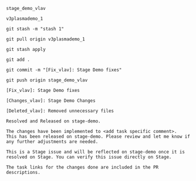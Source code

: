 ```text
stage_demo_vlav
```
```text
v3plasmademo_1
```
```text
git stash -m "stash 1"
```
```text
git pull origin v3plasmademo_1
```
```text
git stash apply
```
```text
git add .
```
```text
git commit -m "[Fix_vlav]: Stage Demo fixes"
```
```text
git push origin stage_demo_vlav
```
```text
[Fix_vlav]: Stage Demo fixes
```
```text
[Changes_vlav]: Stage Demo Changes
```
```text
[Deleted_vlav]: Removed unnecessary files
```
```text
Resolved and Released on stage-demo.
```
```
The changes have been implemented to <add task specific comment>.
This has been released on stage-demo. Please review and let me know if any further adjustments are needed.
```
```text
This is a Stage issue and will be reflected on stage-demo once it is resolved on Stage. You can verify this issue directly on Stage.
```
```
The task links for the changes done are included in the PR descriptions.
```
